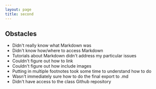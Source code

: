 ```yaml
---
layout: page
title: second
---
```


## Obstacles

- Didn't really know what Markdown was
- Didn't know how/where to access Markdown
- Tutorials about Markdown didn't address my particular issues
- Couldn't figure out how to link
- Couldn't figure out how include images
- Putting in multiple footnotes took some time to understand how to do
- Wasn't immediately sure how to do the final export to .md 
- Didn't have access to the class Github repository